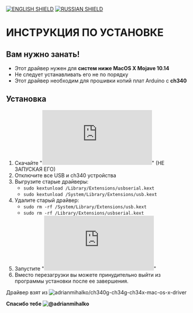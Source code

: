 [![ENGLISH SHIELD](https://img.shields.io/badge/-English-444?style=flat-square)](https://github.com/UBER-BLACK/SoccerRobotsPro/blob/main/src/programs/drivers/MacOSX/)
[![RUSSIAN SHIELD](https://img.shields.io/badge/-Русский-08f?style=flat-square)](https://github.com/UBER-BLACK/SoccerRobotsPro/blob/main/src/programs/drivers/MacOSX/RU_README.md)
# ИНСТРУКЦИЯ ПО УСТАНОВКЕ
## Вам нужно занать!
- Этот драйвер нужен для **систем ниже MacOS X Mojave 10.14**
- Не следует устанавливать его не по порядку
- Этот драйвер необходим для прошивки копий плат Arduino с **ch340**
## Установка
1. Скачайте "**![Driver.pkg](https://github.com/UBER-BLACK/SoccerRobotsPro/raw/main/src/programs/drivers/MacOSX/Driver.pkg)**" (НЕ ЗАПУСКАЯ ЕГО)
1. Отключите все USB и ch340 устройства 
1. Выгрузите старые драйверы:
	* `sudo kextunload /Library/Extensions/usbserial.kext`
	* `sudo kextunload /System/Library/Extensions/usb.kext`
1. Удалите старый драйвер:
	* `sudo rm -rf /System/Library/Extensions/usb.kext`
	* `sudo rm -rf /Library/Extensions/usbserial.kext`
1. Запустите "**![Driver.pkg](https://github.com/UBER-BLACK/SoccerRobotsPro/raw/main/src/programs/drivers/MacOSX/Driver.pkg)**"
1. Вместо перезагрузки вы можете принудительно выйти из программы установки после ее завершения.



Драйвер взят из ![adrianmihalko/ch340g-ch34g-ch34x-mac-os-x-driver](https://github.com/adrianmihalko/ch340g-ch34g-ch34x-mac-os-x-driver)

**Спасибо тебе ![@adrianmihalko](https://github.com/adrianmihalko)**